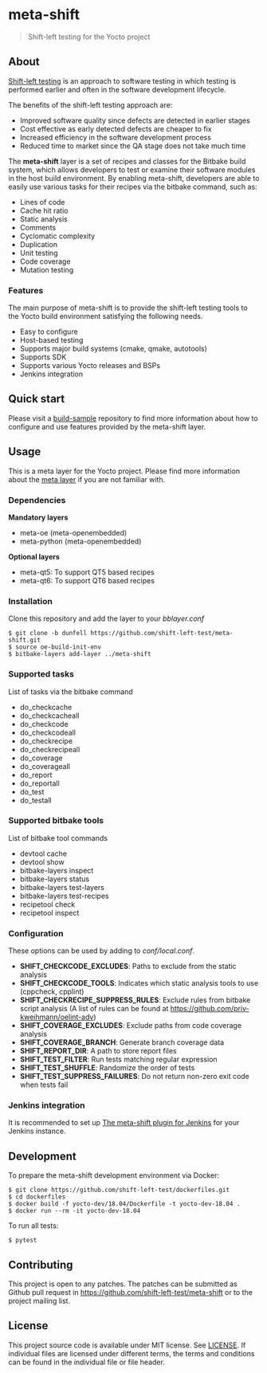 # meta-shift

> Shift-left testing for the Yocto project

## About

[Shift-left testing](https://en.wikipedia.org/wiki/Shift-left_testing) is an approach to software testing in which testing is performed earlier and often in the software development lifecycle.

The benefits of the shift-left testing approach are:

* Improved software quality since defects are detected in earlier stages
* Cost effective as early detected defects are cheaper to fix
* Increased efficiency in the software development process
* Reduced time to market since the QA stage does not take much time

The **meta-shift** layer is a set of recipes and classes for the Bitbake build system, which allows developers to test or examine their software modules in the host build environment. By enabling meta-shift, developers are able to easily use various tasks for their recipes via the bitbake command, such as:

* Lines of code
* Cache hit ratio
* Static analysis
* Comments
* Cyclomatic complexity
* Duplication
* Unit testing
* Code coverage
* Mutation testing

### Features

The main purpose of meta-shift is to provide the shift-left testing tools to the Yocto build environment satisfying the following needs.

* Easy to configure
* Host-based testing
* Supports major build systems (cmake, qmake, autotools)
* Supports SDK
* Supports various Yocto releases and BSPs
* Jenkins integration


## Quick start

Please visit a [build-sample](https://github.com/shift-left-test/build-sample) repository to find more information about how to configure and use features provided by the meta-shift layer.


## Usage

This is a meta layer for the Yocto project. Please find more information about the [meta layer](https://docs.yoctoproject.org/overview-manual/concepts.html#layers) if you are not familiar with.

### Dependencies

**Mandatory layers**

* meta-oe (meta-openembedded)
* meta-python (meta-openembedded)

**Optional layers**

* meta-qt5: To support QT5 based recipes
* meta-qt6: To support QT6 based recipes

### Installation

Clone this repository and add the layer to your *bblayer.conf*

    $ git clone -b dunfell https://github.com/shift-left-test/meta-shift.git
    $ source oe-build-init-env
    $ bitbake-layers add-layer ../meta-shift

### Supported tasks

List of tasks via the bitbake command

* do_checkcache
* do_checkcacheall
* do_checkcode
* do_checkcodeall
* do_checkrecipe
* do_checkrecipeall
* do_coverage
* do_coverageall
* do_report
* do_reportall
* do_test
* do_testall

### Supported bitbake tools

List of bitbake tool commands

* devtool cache
* devtool show
* bitbake-layers inspect
* bitbake-layers status
* bitbake-layers test-layers
* bitbake-layers test-recipes
* recipetool check
* recipetool inspect

### Configuration

These options can be used by adding to *conf/local.conf*.

* **SHIFT_CHECKCODE_EXCLUDES**: Paths to exclude from the static analysis
* **SHIFT_CHECKCODE_TOOLS**: Indicates which static analysis tools to use (cppcheck, cpplint)
* **SHIFT_CHECKRECIPE_SUPPRESS_RULES**: Exclude rules from bitbake script analysis (A list of rules can be found at https://github.com/priv-kweihmann/oelint-adv)
* **SHIFT_COVERAGE_EXCLUDES**: Exclude paths from code coverage analysis
* **SHIFT_COVERAGE_BRANCH**: Generate branch coverage data
* **SHIFT_REPORT_DIR**: A path to store report files
* **SHIFT_TEST_FILTER**: Run tests matching regular expression
* **SHIFT_TEST_SHUFFLE**: Randomize the order of tests
* **SHIFT_TEST_SUPPRESS_FAILURES**: Do not return non-zero exit code when tests fail

### Jenkins integration

It is recommended to set up [The meta-shift plugin for Jenkins](https://github.com/shift-left-test/meta-shift-plugin) for your Jenkins instance.


## Development

To prepare the meta-shift development environment via Docker:

    $ git clone https://github.com/shift-left-test/dockerfiles.git
    $ cd dockerfiles
    $ docker build -f yocto-dev/18.04/Dockerfile -t yocto-dev-18.04 .
    $ docker run --rm -it yocto-dev-18.04

To run all tests:

    $ pytest


## Contributing

This project is open to any patches. The patches can be submitted as Github pull request in https://github.com/shift-left-test/meta-shift or to the project mailing list.


## License

This project source code is available under MIT license. See [LICENSE](LICENSE).
If individual files are licensed under different terms, the terms and conditions can be found in the individual file or file header.
